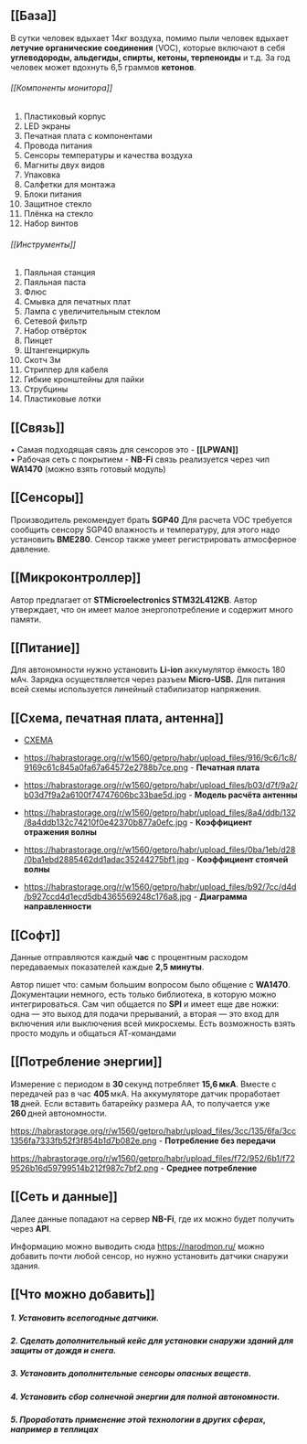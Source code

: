 ## [[База]]
В сутки человек вдыхает 14кг воздуха, помимо пыли человек вдыхает **летучие органические соединения** (VOC), которые включают в себя **углеводороды, альдегиды, спирты, кетоны, терпеноиды** и т.д. За год человек может вдохнуть 6,5 граммов **кетонов**.
###### [[Компоненты монитора]]
1. Пластиковый корпус
2. LED экраны
3. Печатная плата с компонентами
4. Провода питания
5. Сенсоры температуры и качества воздуха
6. Магниты двух видов
7. Упаковка
8. Салфетки для монтажа
9. Блоки питания
10. Защитное стекло
11. Плёнка на стекло
12. Набор винтов
###### [[Инструменты]]
1. Паяльная станция
2. Паяльная паста
3.  Флюс
4. Смывка для печатных плат
5. Лампа с увеличительным стеклом
6. Сетевой фильтр
7.  Набор отвёрток
8. Пинцет
9. Штангенциркуль
10. Скотч 3м
11. Стриппер для кабеля
12. Гибкие кронштейны для пайки
13. Струбцины
14. Пластиковые лотки


## [[Связь]]
• Самая подходящая связь для сенсоров это - **[[LPWAN]]**  
 • Рабочая сеть с покрытием - **NB-Fi** 
 связь реализуется через чип **WA1470** (можно взять готовый модуль)
## [[Сенсоры]]
Производитель рекомендует брать **SGP40** 
Для расчета VOC требуется сообщить сенсору SGP40 влажность и температуру, для этого надо установить **BME280**. Сенсор также умеет регистрировать атмосферное давление.
## [[Микроконтроллер]]
Автор предлагает от **STMicroelectronics STM32L412KB**. Автор утверждает, что он имеет малое энергопотребление и содержит много памяти.
## [[Питание]]
Для автономности нужно установить **Li-ion** аккумулятор ёмкость 180 мАч. Зарядка осуществляется через разъем **Micro-USB.** Для питания всей схемы используется линейный стабилизатор напряжения.
## [[Схема, печатная плата, антенна]]
- [СХЕМА](https://habrastorage.org/r/w1560/getpro/habr/upload_files/f0d/2a6/cfa/f0d2a6cfa7f6c7bc1f1eeafaee491879.jpg) 

- https://habrastorage.org/r/w1560/getpro/habr/upload_files/916/9c6/1c8/9169c61c845a0fa67a64572e2788b7ce.png - **Печатная плата**

- https://habrastorage.org/r/w1560/getpro/habr/upload_files/b03/d7f/9a2/b03d7f9a2a6100f74747606bc33bae5d.jpg - **Модель расчёта антенны**

- https://habrastorage.org/r/w1560/getpro/habr/upload_files/8a4/ddb/132/8a4ddb132c74210f0e42370b877a0efc.jpg - **Коэффициент отражения волны**

- https://habrastorage.org/r/w1560/getpro/habr/upload_files/0ba/1eb/d28/0ba1ebd2885462dd1adac35244275bf1.jpg - **Коэффициент стоячей волны**

- https://habrastorage.org/r/w1560/getpro/habr/upload_files/b92/7cc/d4d/b927ccd4d1ecd5db4365569248c176a8.jpg - **Диаграмма направленности**
## [[Софт]]
Данные отправляются каждый **час** с процентным расходом передаваемых показателей каждые **2,5 минуты**. 
 
Автор пишет что: самым большим вопросом было общение с **WA1470**. Документации немного, есть только библиотека, в которую можно интегрироваться. Сам чип общается по **SPI** и имеет еще две ножки: одна — это выход для подачи прерываний, а вторая — это вход для включения или выключения всей микросхемы. Есть возможность взять просто модуль и общаться АТ-командами
## [[Потребление энергии]]
Измерение с периодом в **30** секунд потребляет **15,6 мкА**. Вместе с передачей раз в час **405** мкА. На аккумуляторе датчик проработает **18** дней. Если вставить батарейку размера АА, то получается уже **260** дней автономности.

https://habrastorage.org/r/w1560/getpro/habr/upload_files/3cc/135/6fa/3cc1356fa7333fb52f3f854b1d7b082e.png - **Потребление без передачи**

https://habrastorage.org/r/w1560/getpro/habr/upload_files/f72/952/6b1/f729526b16d59799514b212f987c7bf2.png - **Среднее потребление**
##  [[Сеть и данные]]
Далее данные попадают на сервер **NB-Fi**, где их можно будет получить через **API**. 
 
Информацию можно выводить сюда https://narodmon.ru/ можно добавить почти любой сенсор, но нужно установить датчики снаружи здания.
## [[Что можно добавить]]
##### 1. Установить всепогодные датчики. 
##### 2. Сделать дополнительный кейс для установки снаружи зданий для защиты от дождя и снега. 
##### 3.  Установить дополнительные сенсоры опасных веществ. 
##### 4.  Установить сбор солнечной энергии для полной автономности. 
##### 5. Проработать применение этой технологии в других сферах, например в теплицах